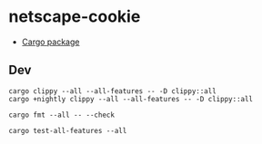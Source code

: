 # netscape-cookie

* [Cargo package](https://crates.io/crates/netscape-cookie)

## Dev

```
cargo clippy --all --all-features -- -D clippy::all
cargo +nightly clippy --all --all-features -- -D clippy::all

cargo fmt --all -- --check
```

```
cargo test-all-features --all
```
